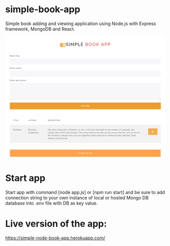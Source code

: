 # simple-book-app
Simple book adding and viewing application using Node.js with Express framework, MongoDB and React.

![Preview](./screenshoot.png)

# Start app 
 Start app with command [node app.js] or [npm run start] and be sure to add connection string to your own instance of local or hosted Mongo DB database into .env file with DB as key value.

# Live version of the app:
https://simple-node-book-app.herokuapp.com/

